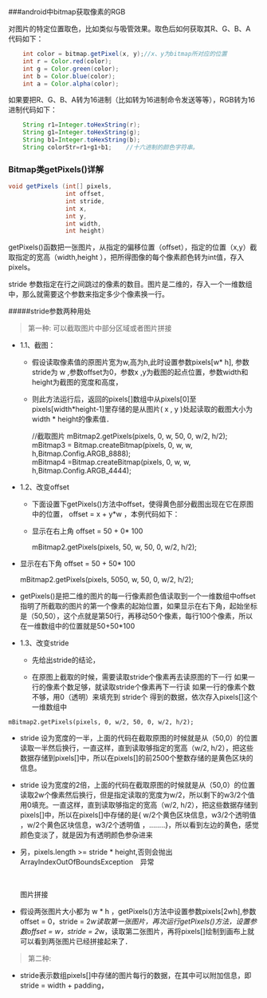 

###android中bitmap获取像素的RGB

对图片的特定位置取色，比如类似与吸管效果。取色后如何获取其R、G、B、A 代码如下：


```java    
	int color = bitmap.getPixel(x, y);//x、y为bitmap所对应的位置
	int r = Color.red(color);
	int g = Color.green(color);
	int b = Color.blue(color);
	int a = Color.alpha(color);
```

如果要把R、G、B、A转为16进制（比如转为16进制命令发送等等），RGB转为16进制代码如下：
    
```java
	String r1=Integer.toHexString(r);
	String g1=Integer.toHexString(g);
	String b1=Integer.toHexString(b);
	String colorStr=r1+g1+b1;    //十六进制的颜色字符串。
```

### Bitmap类getPixels()详解

```java
void getPixels (int[] pixels, 
                int offset, 
                int stride, 
                int x, 
                int y, 
                int width, 
                int height)
```

getPixels()函数把一张图片，从指定的偏移位置（offset），指定的位置（x,y）截取指定的宽高（width,height ），把所得图像的每个像素颜色转为int值，存入pixels。

stride 参数指定在行之间跳过的像素的数目。图片是二维的，存入一个一维数组中，那么就需要这个参数来指定多少个像素换一行。

#####stride参数两种用处

>第一种: 可以截取图片中部分区域或者图片拼接

* 1.1、截图：
  * 假设读取像素值的原图片宽为w,高为h,此时设置参数pixels[w* h], 参数stride为 w ,参数offset为0，参数x ,y为截图的起点位置，参数width和height为截图的宽度和高度，

  * 则此方法运行后，返回的pixels[]数组中从pixels[0]至pixels[width*height-1]里存储的是从图片( x , y )处起读取的截图大小为width * height的像素值．


	//截取图片
	mBitmap2.getPixels(pixels, 0, w, 50, 0, w/2, h/2);  
	mBitmap3 = Bitmap.createBitmap(pixels, 0, w, w, h,Bitmap.Config.ARGB_8888);  
	mBitmap4 =Bitmap.createBitmap(pixels, 0, w, w, h,Bitmap.Config.ARGB_4444);
* 1.2、改变offset
  * 下面设置下getPixels()方法中offset，使得黄色部分截图出现在它在原图中的位置， offset = x + y*w ，本例代码如下：

  * 显示在右上角 offset = 50 + 0* 100

	mBitmap2.getPixels(pixels, 50, w, 50, 0, w/2, h/2);
* 显示在右下角 offset = 50 + 50* 100

  mBitmap2.getPixels(pixels, 5050, w, 50, 0, w/2, h/2);

* getPixels()是把二维的图片的每一行像素颜色值读取到一个一维数组中offset指明了所截取的图片的第一个像素的起始位置，如果显示在右下角，起始坐标是（50,50），这个点就是第50行，再移动50个像素，每行100个像素，所以在一维数组中的位置就是50+50*100

* 1.3、改变stride
  * 先给出stride的结论，

  * 在原图上截取的时候，需要读取stride个像素再去读原图的下一行
    如果一行的像素个数足够，就读取stride个像素再下一行读
    如果一行的像素个数不够，用0（透明）来填充到 stride个
    得到的数据，依次存入pixels[]这个一维数组中

```
mBitmap2.getPixels(pixels, 0, w/2, 50, 0, w/2, h/2);
```



* stride 设为宽度的一半，上面的代码在截取原图的时候就是从（50,0）的位置读取一半然后换行，一直这样，直到读取够指定的宽高（w/2, h/2），把这些数据存储到pixels[]中，所以在pixels[]的前2500个整数存储的是黄色区块的信息。

* stride 设为宽度的2倍，上面的代码在截取原图的时候就是从（50,0）的位置读取2w个像素然后换行，但是指定读取的宽度为w/2，所以剩下的w3/2个值用0填充。一直这样，直到读取够指定的宽高（w/2, h/2），把这些数据存储到pixels[]中，所以在pixels[]中存储的是{ w/2个黄色区块信息，w3/2个透明值 ，w/2个黄色区块信息，w3/2个透明值 ，……..}，所以看到左边的黄色，感觉颜色变淡了，就是因为有透明颜色参杂进来

* 另，pixels.length >= stride * height,否则会抛出ArrayIndexOutOfBoundsException　异常

  ​

  图片拼接

* 假设两张图片大小都为 w * h ，getPixels()方法中设置参数pixels[2*w*h],参数offset = 0，stride = 2*w读取第一张图片，再次运行getPixels()方法，设置参数offset = w，stride = 2*w，读取第二张图片，再将pixels[]绘制到画布上就可以看到两张图片已经拼接起来了．

> 第二种:

* stride表示数组pixels[]中存储的图片每行的数据，在其中可以附加信息，即 stride = width + padding，
